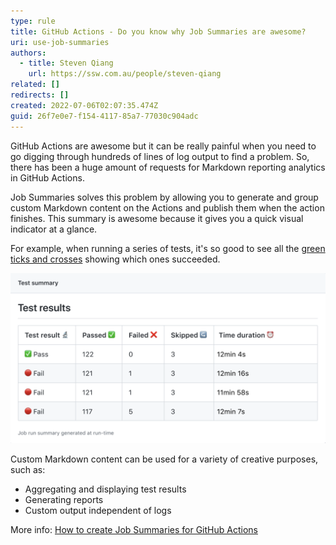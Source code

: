 ```yaml
---
type: rule
title: GitHub Actions - Do you know why Job Summaries are awesome?
uri: use-job-summaries
authors:
  - title: Steven Qiang
    url: https://ssw.com.au/people/steven-qiang
related: []
redirects: []
created: 2022-07-06T02:07:35.474Z
guid: 26f7e0e7-f154-4117-85a7-77030c904adc
---
```

GitHub Actions are awesome but it can be really painful when you need to go digging through hundreds of lines of log output to find a problem. So, there has been a huge amount of requests for Markdown reporting analytics in GitHub Actions.

Job Summaries solves this problem by allowing you to generate and group custom Markdown content on the Actions and publish them when the action finishes. This summary is awesome because it gives you a quick visual indicator at a glance.

For example, when running a series of tests, it's so good to see all the [green ticks and crosses](/use-icons-webpages) showing which ones succeeded.

![Figure: Job Summaries with Markdown](screen-shot-2022-07-06-at-1.36.21-pm.png "Job Summaries with Markdown")

Custom Markdown content can be used for a variety of creative purposes, such as:

* Aggregating and displaying test results
* Generating reports
* Custom output independent of logs

More info: [How to create Job Summaries for GitHub Actions](https://github.blog/2022-05-09-supercharging-github-actions-with-job-summaries/)
